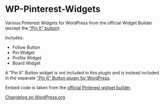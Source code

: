 WP-Pinterest-Widgets
====================

Various Pinterest Widgets for WordPress from the official Widget Builder (except the ["Pin It" button](https://github.com/pderksen/WP-Pinterest-Pin-It-Button)).

Includes:

* Follow Button
* Pin Widget
* Profile Widget
* Board Widget

A "Pin It" Button widget is *not* included in this plugin and is instead included in the separate ["Pin It" Button plugin for WordPress](https://github.com/pderksen/WP-Pinterest-Pin-It-Button).

Embed code is taken from the [official Pinterest widget builder](http://business.pinterest.com/widget-builder/).

[Changelog on WordPress.org](http://wordpress.org/plugins/pinterest-widgets/changelog/)
